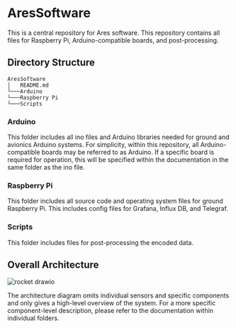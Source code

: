 # AresSoftware
This is a central repository for Ares software. This repository contains all files for Raspberry Pi, Arduino-compatible boards, and post-processing.


## Directory Structure

```
AresSoftware
│   README.md
└───Arduino
└───Raspberry Pi
└───Scripts
```

### Arduino
This folder includes all ino files and Arduino libraries needed for ground and avionics Arduino systems. For simplicity, within this repository, all Arduino-compatible boards may be referred to as Arduino. If a specific board is required for operation, this will be specified within the documentation in the same folder as the ino file.

### Raspberry Pi
This folder includes all source code and operating system files for ground Raspberry Pi. This includes config files for Grafana, Influx DB, and Telegraf.

### Scripts
This folder includes files for post-processing the encoded data.


## Overall Architecture
![rocket drawio](https://user-images.githubusercontent.com/31735483/192203986-2f849688-51ab-46fd-9736-e6a44f8085f0.png)

The architecture diagram omits individual sensors and specific components and only gives a high-level overview of the system. For a more specific component-level description, please refer to the documentation within individual folders.

